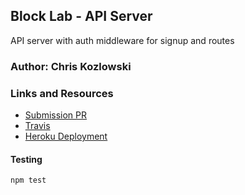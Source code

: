 ## Block Lab - API Server 
API server with auth middleware for signup and routes
### Author: Chris Kozlowski

### Links and Resources
* [Submission PR](https://github.com/401-advanced-javascript-cdk/api-server/pull/1)
* [Travis](hhttps://travis-ci.com/401-advanced-javascript-cdk/api-server)
* [Heroku Deployment](https://api-server-cdk.herokuapp.com/)

#### Testing
`npm test`